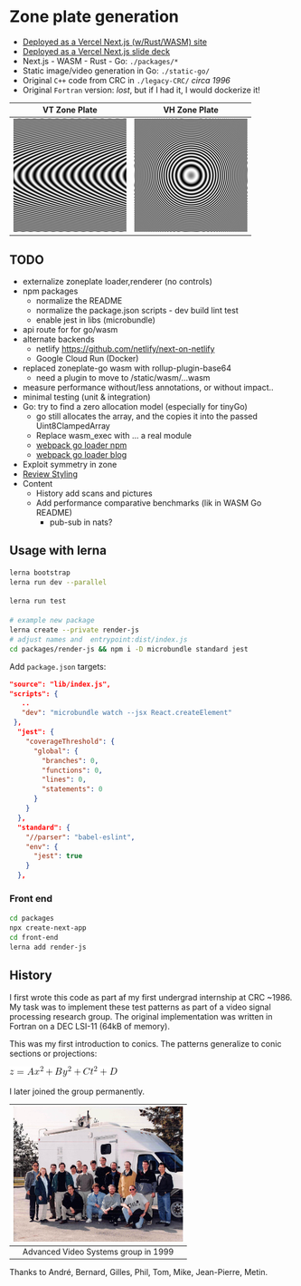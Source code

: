 # Zone plate generation

- [Deployed as a Vercel Next.js (w/Rust/WASM) site](https://zone.v.daneroo.com/)
- [Deployed as a Vercel Next.js slide deck](https://zone-deck.v.daneroo.com/)
- Next.js - WASM - Rust - Go: `./packages/*`
- Static image/video generation in Go: `./static-go/`
- Original `C++` code from CRC in `./legacy-CRC/` _circa 1996_
- Original `Fortran` version: _lost_, but if I had it, I would dockerize it!

|                               VT Zone Plate                                |                               VH Zone Plate                                |
| :------------------------------------------------------------------------: | :------------------------------------------------------------------------: |
| <img src="./img/vt-zone.gif" alt="VT zone plate" width="200" height="200"> | <img src="./img/vh-zone.gif" alt="VH zone plate" width="200" height="200"> |

## TODO

- externalize zoneplate loader,renderer (no controls)
- npm packages
  - normalize the README
  - normalize the package.json scripts - dev build lint test
  - enable jest in libs (microbundle)
- api route for for go/wasm
- alternate backends
  - netlify <https://github.com/netlify/next-on-netlify>
  - Google Cloud Run (Docker)
- replaced zoneplate-go wasm with rollup-plugin-base64
  - need a plugin to move to /static/wasm/...wasm
- measure performance without/less annotations, or without impact..
- minimal testing (unit & integration)
- Go: try to find a zero allocation model (especially for tinyGo)
  - go still allocates the array, and the copies it into the passed Uint8ClampedArray
  - Replace wasm_exec with ... a real module
  - [webpack go loader npm](https://github.com/aaronpowell/webpack-golang-wasm-async-loader)
  - [webpack go loader blog](https://www.aaron-powell.com/posts/2019-02-12-golang-wasm-6-typescript-react/)
- Exploit symmetry in zone
- [Review Styling](https://www.smashingmagazine.com/2020/09/comparison-styling-methods-next-js/)
- Content
  - History add scans and pictures
  - Add performance comparative benchmarks (lik in WASM Go README)
    - pub-sub in nats?

## Usage with lerna

```bash
lerna bootstrap
lerna run dev --parallel

lerna run test

# example new package
lerna create --private render-js
# adjust names and  entrypoint:dist/index.js
cd packages/render-js && npm i -D microbundle standard jest
```

Add `package.json` targets:

```json
"source": "lib/index.js",
"scripts": {
   ..
   "dev": "microbundle watch --jsx React.createElement"
 },
  "jest": {
    "coverageThreshold": {
      "global": {
        "branches": 0,
        "functions": 0,
        "lines": 0,
        "statements": 0
      }
    }
  },
  "standard": {
    "//parser": "babel-eslint",
    "env": {
      "jest": true
    }
  },
```

### Front end

```bash
cd packages
npx create-next-app
cd front-end
lerna add render-js
```

## History

I first wrote this code as part af my first undergrad internship at CRC ~1986.
My task was to implement these test patterns as part of a video signal processing research group. The original implementation was written in Fortran on a DEC LSI-11 (64kB of memory).

This was my first introduction to conics. The patterns generalize to conic sections or projections:

![Conic Sections](conic-eqn.gif)

I later joined the group permanently.

| <img src="./img/CRC-Stage-COOP-photo-1999-04-22-page-001.jpg" alt="CRC-Advanced Video Systems-1999" width="300" > |
| :---------------------------------------------------------------------------------------------------------------: |
|                                       Advanced Video Systems group in 1999                                        |

Thanks to André, Bernard, Gilles, Phil, Tom, Mike, Jean-Pierre, Metin.
